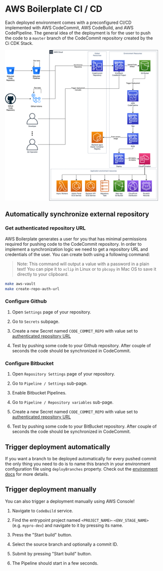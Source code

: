 # AWS Boilerplate CI / CD
Each deployed environment comes with a preconfigured CI/CD implemented with AWS CodeCommit, AWS CodeBuild, 
and AWS CodePipeline. The general idea of the deployment is for the user to push the code to a `master` branch of the 
CodeCommit repository created by the Ci CDK Stack.

<p align="center"> <img src="/docs/images/cicd-diagram-v3.png" alt="CI/CD Diagram" /> </p>

## Automatically synchronize external repository

### Get authenticated repository URL
AWS Boilerplate generates a user for you that has minimal permissions required for pushing code to the CodeCommit 
repository. In order to implement a synchronization logic we need to get a repository URL and credentials of the user.
You can create both using a following command:

> Note: This command will output a value with a password in a plain text!
> You can pipe it to `xclip` in Linux or to `pbcopy` in Mac OS to save it directly to your clipboard.

```sh
make aws-vault
make create-repo-auth-url 
```

### Configure Github

1. Open `Settings` page of your repository.

2. Go to `Secrets` subpage.

3. Create a new Secret named `CODE_COMMIT_REPO` with value set to 
[authenticated repository URL](#get-authenticated-repository-url)

4. Test by pushing some code to your Github repository. After couple of seconds the code should be synchronized in CodeCommit.

### Configure Bitbucket

1. Open `Repository Settings` page of your repository.

2. Go to `Pipeline / Settings` sub-page.

3. Enable Bitbucket Pipelines.

4. Go to `Pipeline / Repository variables` sub-page.

5. Create a new Secret named `CODE_COMMIT_REPO` with value set to 
[authenticated repository URL](#get-authenticated-repository-url)

6. Test by pushing some code to your BitBucket repository. After couple of seconds the code should be synchronized in CodeCommit.

## Trigger deployment automatically

If you want a branch to be deployed automatically for every pushed commit the only thing you need to do is to name this branch
in your environment configuration file using `deployBranches` property. Check out the 
[environment docs](/docs/app-environment#configuration-file-specification) for more details.

## Trigger deployment manually

You can also trigger a deployment manually using AWS Console!

1. Navigate to `CodeBuild` service.

2. Find the entrypoint project named `<PROJECT_NAME>-<ENV_STAGE_NAME>` (e.g. `mypro-dev`) and navigate to it by pressing 
its name.

3. Press the "Start build" button.

4. Select the source branch and optionally a commit ID.

5. Submit by pressing "Start build" button.

6. The Pipeline should start in a few seconds.
